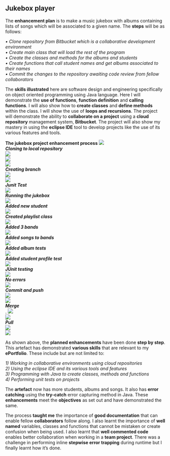 <h2>Jukebox player</h2>
<p>The <b>enhancement plan</b> is to make a music jukebox with albums containing lists of songs which will be associated to a given name. The <b>steps</b> will be as follows:</p>
<p><i>• Clone repository from Bitbucket which is a collaborative development environment<br>
• Create main class that will load the rest of the program<br>
• Create the classes and methods for the albums and students<br>
• Create functions that call student names and get albums associated to their names<br>
• Commit the changes to the repository awaiting code review from fellow collaborators</i><br></p>
<p>The <b>skills illustrated</b> here are software design and engineering specifically on object oriented programming using Java language. Here I will demonstrate the <b>use of functions</b>, <b>function definition</b> and <b>calling functions</b>. I will also show how to <b>create classes</b> and <b>define methods</b> within the class. I will show the use of <b>loops and recursions</b>. The project will demonstrate the ability to <b>collaborate on a project</b> using a <b>cloud repository</b> management system, <b>Bitbucket</b>. The project will also show my mastery in using the <b>eclipse IDE</b> tool to develop projects like the use of its various features and tools.</p>

<b>The jukebox project enhancement process</b>
<img src="https://github.com/EdwardMoenga/jukebox/blob/main/pics/Picture1.png"><br>
<b><i>Cloning to local repository</i></b><br>
  <img src="https://github.com/EdwardMoenga/jukebox/blob/main/pics/Picture2.png"><br>
  <img src="https://github.com/EdwardMoenga/jukebox/blob/main/pics/Picture3.png"><br>
  <img src="https://github.com/EdwardMoenga/jukebox/blob/main/pics/Picture4.png"><br>
<b><i>Creating branch</i></b><br>
  <img src="https://github.com/EdwardMoenga/jukebox/blob/main/pics/Picture5.png"><br>
  <img src="https://github.com/EdwardMoenga/jukebox/blob/main/pics/Picture6.png"><br>
<b><i>Junit Test</i></b><br>
  <img src="https://github.com/EdwardMoenga/jukebox/blob/main/pics/Picture7.png"><br>
<b><i>Running the jukebox</i></b><br>
  <img src="https://github.com/EdwardMoenga/jukebox/blob/main/pics/Picture8.png"><br>
<b><i>Added new student</i></b><br>
  <img src="https://github.com/EdwardMoenga/jukebox/blob/main/pics/Picture9.png"><br>
<b><i>Created playlist class</i></b><br>
  <img src="https://github.com/EdwardMoenga/jukebox/blob/main/pics/Picture10.png"><br>
<b><i>Added 3 bands</i></b><br>
  <img src="https://github.com/EdwardMoenga/jukebox/blob/main/pics/Picture11.png"><br>
<b><i>Added songs to bands</i></b><br>
  <img src="https://github.com/EdwardMoenga/jukebox/blob/main/pics/Picture12.png"><br>
<b><i>Added album tests</i></b><br>
  <img src="https://github.com/EdwardMoenga/jukebox/blob/main/pics/Picture13.png"><br>
<b><i>Added student profile test</i></b><br>
  <img src="https://github.com/EdwardMoenga/jukebox/blob/main/pics/Picture14.png"><br>
<b><i>JUnit testing</i></b><br>
  <img src="https://github.com/EdwardMoenga/jukebox/blob/main/pics/Picture15.png"><br>
<b><i>No errors</i></b><br>
  <img src="https://github.com/EdwardMoenga/jukebox/blob/main/pics/Picture16.png"><br>
<b><i>Commit and push</i></b><br>
  <img src="https://github.com/EdwardMoenga/jukebox/blob/main/pics/Picture17.png"><br>
  <img src="https://github.com/EdwardMoenga/jukebox/blob/main/pics/Picture18.png"><br>
<b><i>Merge</i></b><br>.
  <img src="https://github.com/EdwardMoenga/jukebox/blob/main/pics/Picture19.png"><br>
  <img src="https://github.com/EdwardMoenga/jukebox/blob/main/pics/Picture20.png"><br>
<b><i>Pull</i></b><br>
  <img src="https://github.com/EdwardMoenga/jukebox/blob/main/pics/Picture21.png"><br>
  <img src="https://github.com/EdwardMoenga/jukebox/blob/main/pics/Picture22.png"><br>

<p>As shown above, the <b>planned enhancements</b> have been done <b>step by step</b>. This artefact has demonstrated <b>various skills</b> that are relevant to my <b>ePortfolio</b>. These include but are not limited to:</p>
<p><i>1) Working in collaborative environments using cloud repositories<br>
2) Using the eclipse IDE and its various tools and features<br>
3) Programming with Java to create classes, methods and functions<br>
  4) Performing unit tests on projects</i><br></p>
<p>The <b>artefact</b> now has more students, albums and songs. It also has <b>error catching</b> using the <b>try-catch</b> error capturing method in Java. These <b>enhancements</b> meet the <b>objectives</b> as set out and have demonstrated the same.</p>
<p>The process <b>taught me</b> the importance of <b>good documentation</b> that can enable fellow <b>collaborators</b> follow along. I also learnt the importance of <b>well named</b> variables, classes and functions that cannot be mistaken or create confusion when being used. I also learnt that <b>well commented code</b> enables better collaboration when working in a <b>team project</b>. There was a challenge in performing inline <b>stepwise error trapping</b> during runtime but I finally learnt how it’s done.</p>
